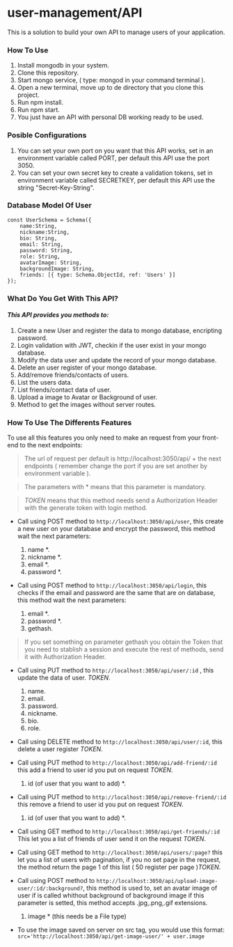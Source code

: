 # user-management/API

This is a solution to build your own API to manage users of your application.

### How To Use

1. Install mongodb in your system.
2. Clone this repository.
3. Start mongo service, ( type: mongod in your command terminal ).
4. Open a new terminal, move up to de directory that you clone this project.
5. Run npm install.
6. Run npm start.
7. You just have an API with personal DB working ready to be used.

### Posible Configurations

1. You can set your own port on you want that this API works, set in an environment variable called PORT, per default this API use the port 3050.
2. You can set your own secret key to create a validation tokens, set in environment variable called SECRETKEY, per default this API use the string "Secret-Key-String".

### Database Model Of User

```
const UserSchema = Schema({
    name:String,
    nickname:String,
    bio: String,
    email: String,
    password: String,
    role: String,
    avatarImage: String,
    backgroundImage: String,
    friends: [{ type: Schema.ObjectId, ref: 'Users' }]
});

```

### What Do You Get With This API?

#### *This API provides you methods to:*

1. Create a new User and register the data to mongo database, encripting password.
2. Login validation with JWT, checkin if the user exist in your mongo database.
3. Modify the data user and update the record of your mongo database.
4. Delete an user register of your mongo database.
5. Add/remove friends/contacts of users.
6. List the users data.
7. List friends/contact data of user.
8. Upload a image to Avatar or Background of user.
9. Method to get the images without server routes.

### How To Use The Differents Features

To use all this features you only need to make an request from your front-end to the next endpoints:

>The url of request per default is http://localhost:3050/api/ + the next endpoints ( remember change the port if you are set another by environment variable ).

>The parameters with * means that this parameter is mandatory.

> *TOKEN* means that this method needs send a Authorization Header with the generate token with login method.

* Call using POST method to ` http://localhost:3050/api/user `, this create a new user on your database and encrypt the password, this method wait the next parameters:

    1. name *.
    2. nickname *.
    3. email *.
    4. password *.

*  Call using POST method to ` http://localhost:3050/api/login `, this checks if the email and password are the same that are on database, this method wait the next parameters:

    1. email *.
    2. password *.
    3. gethash.

> If you set something on parameter gethash you obtain the Token that you need to stablish a session and execute the rest of methods, send it with Authorization Header.

* Call using PUT method to ` http://localhost:3050/api/user/:id ` , this update the data of user. *TOKEN*.

    1. name.
    2. email.
    3. password.
    4. nickname.
    5. bio.
    6. role.

* Call using DELETE method to ` http://localhost:3050/api/user/:id `, this delete a user register *TOKEN*.


* Call using PUT method to ` http://localhost:3050/api/add-friend/:id `  this add a friend to user id you put on request *TOKEN*.

    1. id (of user that you want to add) *.

* Call using PUT method to ` http://localhost:3050/api/remove-friend/:id `  this remove a friend to user id you put on request *TOKEN*.

    1. id (of user that you want to add) *.

* Call using GET method to ` http://localhost:3050/api/get-friends/:id ` This let you a list of friends of user send it on the request *TOKEN*.

* Call using GET method to ` http://localhost:3050/api/users/:page? ` this let you a list of users with pagination, if you no set page in the request, the method return the page 1 of this list ( 50 register per page )*TOKEN*.

* Call using POST method to ` http://localhost:3050/api/upload-image-user/:id/:background? `, this method is used to, set an avatar image of user if is called whithout background of background image if this parameter is setted, this method accepts .jpg,.png,.gif extensions.

    1. image * (this needs be a File type)

* To use the image saved on server on src tag, you would use this format: `src='http://localhost:3050/api/get-image-user/' + user.image `